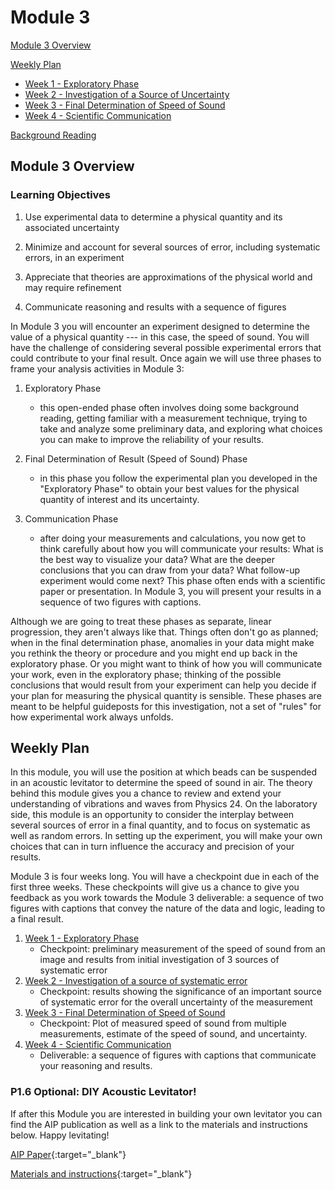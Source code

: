 # Module 3


[Module 3 Overview](#module-3-overview)

[Weekly Plan](#weekly-plan)
+ [Week 1 - Exploratory Phase](week1)
+ [Week 2 - Investigation of a Source of Uncertainty](week2)
+ [Week 3 - Final Determination of Speed of Sound](week3)
+ [Week 4 - Scientific Communication](week4)


[Background Reading](#background-reading)


## Module 3 Overview

### Learning Objectives


1. Use experimental data to determine a physical quantity and its associated uncertainty

2. Minimize and account for several sources of error, including systematic errors, in an experiment

3. Appreciate that theories are approximations of the physical world and may require refinement

4. Communicate reasoning and results with a sequence of figures

In Module 3 you will encounter an experiment designed to determine the value of a physical quantity --- in this case, the speed of sound.  You will have the challenge of considering several possible experimental errors that could contribute to your final result.  Once again we will use three phases to frame your analysis activities in Module 3:

1. Exploratory Phase
    - this open-ended phase often involves doing some background reading, getting familiar with a measurement technique, trying to take and analyze some preliminary data, and exploring what choices you can make to improve the reliability of your results.

2. Final Determination of Result (Speed of Sound) Phase
    - in this phase you follow the experimental plan you developed in the "Exploratory Phase" to obtain your best values for the physical quantity of interest and its uncertainty.

3. Communication Phase
    - after doing your measurements and calculations, you now get to think carefully about how you will communicate your results: What is the best way to visualize your data? What are the deeper conclusions that you can draw from your data? What follow-up experiment would come next? This phase often ends with a scientific paper or presentation. In Module 3, you will present your results in a sequence of two figures with captions.

Although we are going to treat these phases as separate, linear progression, they aren't always like that. Things often don't go as planned; when in the final determination phase, anomalies in your data might make you rethink the theory or procedure and you might end up back in the exploratory phase. Or you might want to think of how you will communicate your work, even in the exploratory phase; thinking of the possible conclusions that would result from your experiment can help you decide if your plan for measuring the physical quantity is sensible. These phases are meant to be helpful guideposts for this investigation, not a set of "rules" for how experimental work always unfolds.


## Weekly Plan

In this module, you will use the position at which beads can be suspended in an acoustic levitator to determine the speed of sound in air.  The theory behind this module gives you a chance to review and extend your understanding of vibrations and waves from Physics 24.  On the laboratory side, this module is an opportunity to consider the interplay between several sources of error in a final quantity, and to focus on systematic as well as random errors.  In setting up the experiment, you will make your own choices that can in turn influence the accuracy and precision of your results.

Module 3 is four weeks long. You will have a checkpoint due in each of the first three weeks. These checkpoints will give us a chance to give you feedback as you work towards the Module 3 deliverable: a sequence of two figures with captions that convey the nature of the data and logic, leading to a final result.

1. [Week 1 - Exploratory Phase](week1)
    - Checkpoint: preliminary measurement of the speed of sound from an image and results from initial investigation of 3 sources of systematic error
2. [Week 2 - Investigation of a source of systematic error](week2)
    - Checkpoint: results showing the significance of an important source of systematic error for the overall uncertainty of the measurement
3. [Week 3 - Final Determination of Speed of Sound](week3)
    - Checkpoint: Plot of measured speed of sound from multiple measurements, estimate of the speed of sound, and uncertainty.
4. [Week 4 - Scientific Communication](week4)
    - Deliverable: a sequence of figures with captions that communicate your reasoning and results.


### P1.6 Optional: DIY Acoustic Levitator!
If after this Module you are interested in building your own levitator you can find the AIP publication as well as a link to the materials and instructions below. Happy levitating!

[AIP Paper](https://aip.scitation.org/doi/full/10.1063/1.4989995){:target="_blank"}

[Materials and instructions](https://www.instructables.com/id/Acoustic-Levitator/){:target="_blank"}
